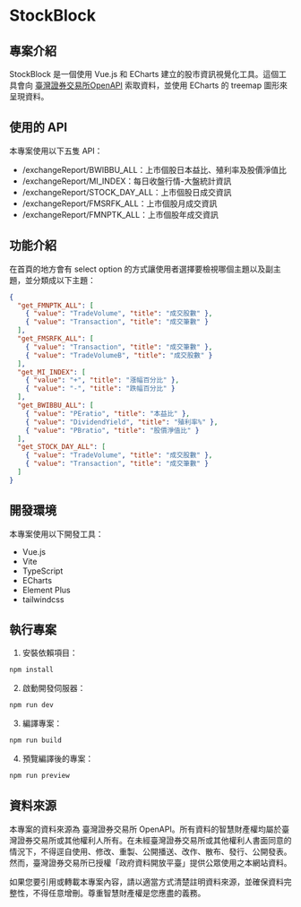 # StockBlock

## 專案介紹

StockBlock 是一個使用 Vue.js 和 ECharts 建立的股市資訊視覺化工具。這個工具會向 [臺灣證券交易所OpenAPI](https://openapi.twse.com.tw/#/) 索取資料，並使用 ECharts 的 treemap 圖形來呈現資料。

## 使用的 API

本專案使用以下五隻 API：
- /exchangeReport/BWIBBU_ALL：上市個股日本益比、殖利率及股價淨值比
- /exchangeReport/MI_INDEX：每日收盤行情-大盤統計資訊
- /exchangeReport/STOCK_DAY_ALL：上市個股日成交資訊
- ​/exchangeReport​/FMSRFK_ALL：上市個股月成交資訊
- /exchangeReport/FMNPTK_ALL：上市個股年成交資訊

## 功能介紹

在首頁的地方會有 select option 的方式讓使用者選擇要檢視哪個主題以及副主題，並分類成以下主題：

```json
{
  "get_FMNPTK_ALL": [
    { "value": "TradeVolume", "title": "成交股數" },
    { "value": "Transaction", "title": "成交筆數" }
  ],
  "get_FMSRFK_ALL": [
    { "value": "Transaction", "title": "成交筆數" },
    { "value": "TradeVolumeB", "title": "成交股數" }
  ],
  "get_MI_INDEX": [
    { "value": "+", "title": "漲幅百分比" },
    { "value": "-", "title": "跌幅百分比" }
  ],
  "get_BWIBBU_ALL": [
    { "value": "PEratio", "title": "本益比" },
    { "value": "DividendYield", "title": "殖利率%" },
    { "value": "PBratio", "title": "股價淨值比" }
  ],
  "get_STOCK_DAY_ALL": [
    { "value": "TradeVolume", "title": "成交股數" },
    { "value": "Transaction", "title": "成交筆數" }
  ]
}
```

## 開發環境

本專案使用以下開發工具：

- Vue.js
- Vite
- TypeScript
- ECharts
- Element Plus
- tailwindcss

## 執行專案

1. 安裝依賴項目：
```bash
npm install
```

2. 啟動開發伺服器：
```bash
npm run dev
```

3. 編譯專案：
```bash
npm run build
```

4. 預覽編譯後的專案：
```bash
npm run preview
```

## 資料來源

本專案的資料來源為 臺灣證券交易所 OpenAPI。所有資料的智慧財產權均屬於臺灣證券交易所或其他權利人所有。在未經臺灣證券交易所或其他權利人書面同意的情況下，不得逕自使用、修改、重製、公開播送、改作、散布、發行、公開發表。然而，臺灣證券交易所已授權「政府資料開放平臺」提供公眾使用之本網站資料。

如果您要引用或轉載本專案內容，請以適當方式清楚註明資料來源，並確保資料完整性，不得任意增刪。尊重智慧財產權是您應盡的義務。

